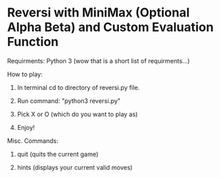 Reversi with MiniMax (Optional Alpha Beta) and Custom Evaluation Function
=============================================================================

Requirments: Python 3 (wow that is a short list of requirments...)

How to play:

1. In terminal cd to directory of reversi.py file. 

2. Run command: "python3 reversi.py"

3. Pick X or O (which do you want to play as)

4. Enjoy!

Misc. Commands: 

1. quit (quits the current game)

2. hints (displays your current valid moves)
